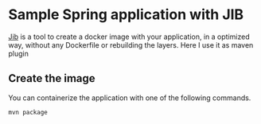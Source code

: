 # Sample Spring application with JIB

[Jib](https://github.com/GoogleContainerTools/jib#readme) is a tool to create a docker image with your application, in a optimized way, without any Dockerfile or rebuilding the layers. Here I use it as maven plugin

## Create the image

You can containerize the application with one of the following commands.

```shell
mvn package
```
